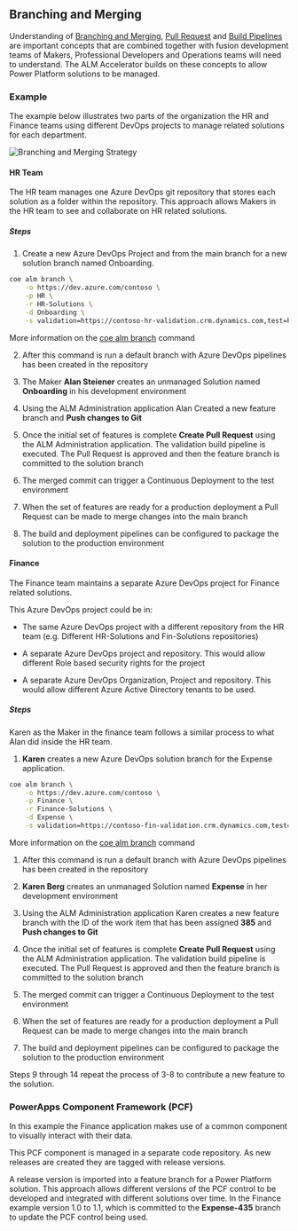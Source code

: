 ## Branching and Merging

Understanding of [Branching and Merging](https://docs.microsoft.com/azure/devops/repos/git/git-branching-guidance?view=azure-devops), [Pull Request](https://docs.microsoft.com/azure/devops/repos/git/git-branching-guidance?view=azure-devops#review-and-merge-code-with-pull-requests) and [Build Pipelines](https://docs.microsoft.com/azure/devops/pipelines/get-started/key-pipelines-concepts?view=azure-devops) are important concepts that are combined together with fusion development teams of Makers, Professional Developers and Operations teams will need to understand. The ALM Accelerator  builds on these concepts to allow Power Platform solutions to be managed.

### Example

The example below illustrates two parts of the organization the HR and Finance teams using different DevOps projects to manage related solutions for each department.

![Branching and Merging Strategy](../images/branching-and-merging-example.png)

#### HR Team

The HR team manages one Azure DevOps git repository that stores each solution as a folder within the repository. This approach allows Makers in the HR team to see and collaborate on HR related solutions.

##### Steps

1. Create a new Azure DevOps Project and from the main branch for a new solution branch named Onboarding.

```bash
coe alm branch \
    -o https://dev.azure.com/contoso \
    -p HR \
    -r HR-Solutions \
    -d Onboarding \
    -s validation=https://contoso-hr-validation.crm.dynamics.com,test=https://contoso-hr-test.crm.dynamics.com,https://contoso-hr.crm.dynamics.com
```

More information on the [coe alm branch](../help/alm/branch.md) command

2. After this command is run a default branch with Azure DevOps pipelines has been created in the repository

3. The Maker **Alan Steiener** creates an unmanaged Solution named **Onboarding** in his development environment

4. Using the ALM Administration application Alan Created a new feature branch and **Push changes to Git**

5. Once the initial set of features is complete **Create Pull Request** using the ALM Administration application. The validation build pipeline is executed. The Pull Request is approved and then the feature branch is committed to the solution branch

6. The merged commit can trigger a Continuous Deployment to the test environment

7. When the set of features are ready for a production deployment a Pull Request can be made to merge changes into the main branch

8. The build and deployment pipelines can be configured to package the solution to the production environment

#### Finance

The Finance team maintains a separate Azure DevOps project for Finance related solutions.

This Azure DevOps project could be in:

- The same Azure DevOps project with a different repository from the HR team (e.g. Different HR-Solutions and Fin-Solutions repositories)

- A separate Azure DevOps project and repository. This would allow different Role based security rights for the project

- A separate Azure DevOps Organization, Project and repository. This would allow different Azure Active Directory tenants to be used.

##### Steps

Karen as the Maker in the finance team follows a similar process to what Alan did inside the HR team.

1. **Karen** creates a new Azure DevOps solution branch for the Expense application.

```bash
coe alm branch \
    -o https://dev.azure.com/contoso \
    -p Finance \
    -r Finance-Solutions \
    -d Expense \
    -s validation=https://contoso-fin-validation.crm.dynamics.com,test=https://contoso-fin-test.crm.dynamics.com,https://contoso-fin.crm.dynamics.com
```

More information on the [coe alm branch](../help/alm/branch.md) command

1. After this command is run a default branch with Azure DevOps pipelines has been created in the repository

1. **Karen Berg** creates an unmanaged Solution named **Expense** in her development environment

1. Using the ALM Administration application Karen creates a new feature branch with the ID of the work item that has been assigned **385** and **Push changes to Git**

1. Once the initial set of features is complete **Create Pull Request** using the ALM Administration application. The validation build pipeline is executed. The Pull Request is approved and then the feature branch is committed to the solution branch

1. The merged commit can trigger a Continuous Deployment to the test environment

1. When the set of features are ready for a production deployment a Pull Request can be made to merge changes into the main branch

1. The build and deployment pipelines can be configured to package the solution to the production environment

Steps 9 through 14 repeat the process of 3-8 to contribute a new feature to the solution.

### PowerApps Component Framework (PCF)

In this example the Finance application makes use of a common component to visually interact with their data.

This PCF component is managed in a separate code repository. As new releases are created they are tagged with release versions.

A release version is imported into a feature branch for a Power Platform solution. This approach allows different versions of the PCF control to be developed and integrated with different solutions over time. In the Finance example version 1.0 to 1.1, which is committed to the **Expense-435** branch to update the PCF control being used.